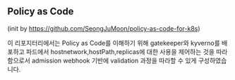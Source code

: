 ## Policy as Code
(init by https://github.com/SeongJuMoon/policy-as-code-for-k8s)

이 리포지터리에서는 Policy as Code를 이해하기 위해 gatekeeper와 kyverno를 배포하고
파드에서 hostnetwork,hostPath,replicas에 대한 사용을 제어하는 것을 따라함으로서 admission webhook 기반에 validation 과정을
따라할 수 있게 구성하였습니다.
